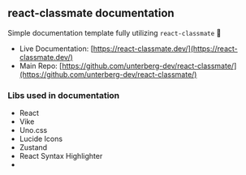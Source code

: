 ## react-classmate documentation

Simple documentation template fully utilizing `react-classmate` 🫰

- Live Documentation: [https://react-classmate.dev/](https://react-classmate.dev/)
- Main Repo: [https://github.com/unterberg-dev/react-classmate/](https://github.com/unterberg-dev/react-classmate/)

### Libs used in documentation

- React
- Vike
- Uno.css
- Lucide Icons
- Zustand
- React Syntax Highlighter
-
